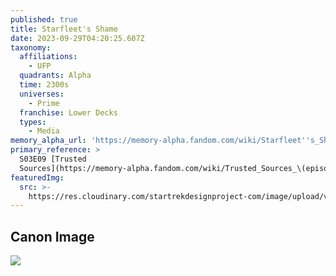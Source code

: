 ```yaml
---
published: true
title: Starfleet's Shame
date: 2023-09-29T04:20:25.607Z
taxonomy:
  affiliations:
    - UFP
  quadrants: Alpha
  time: 2300s
  universes:
    - Prime
  franchise: Lower Decks
  types:
    - Media
memory_alpha_url: 'https://memory-alpha.fandom.com/wiki/Starfleet''s_Shame?so=search'
primary_reference: >
  S03E09 [Trusted
  Sources](https://memory-alpha.fandom.com/wiki/Trusted_Sources_\(episode\))
featuredImg:
  src: >-
    https://res.cloudinary.com/startrekdesignproject-com/image/upload/v1695961974/Starfleet_s-Shame.png
---
```


## Canon Image

![](https://res.cloudinary.com/startrekdesignproject-com/image/upload/v1695961149/Starfleet_s-Shame_LDS-3x9-1.jpg)
